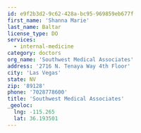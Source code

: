 ```yaml
---
id: e9f2b3d2-9c62-428a-bc95-969859eb677f
first_name: 'Shanna Marie'
last_name: Baltar
license_type: DO
services:
  - internal-medicine
category: doctors
org_name: 'Southwest Medical Associates'
address: '2716 N. Tenaya Way 4th Floor'
city: 'Las Vegas'
state: NV
zip: '89128'
phone: '7028778600'
title: 'Southwest Medical Associates'
_geoloc:
  lng: -115.265
  lat: 36.193501
---
```

